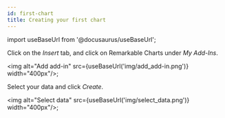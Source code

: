 ```yaml
---
id: first-chart
title: Creating your first chart
---
```


import useBaseUrl from '@docusaurus/useBaseUrl';

Click on the _Insert_ tab, and click on Remarkable Charts under _My Add-Ins_.

<img alt="Add add-in" src={useBaseUrl('img/add_add-in.png')} width="400px"/>;

Select your data and click _Create_.

<img alt="Select data" src={useBaseUrl('img/select_data.png')} width="400px"/>;
